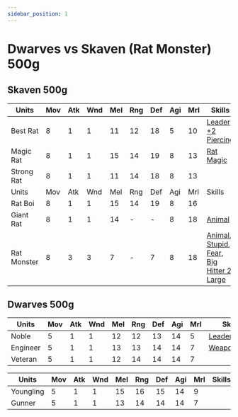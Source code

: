 ```yaml
---
sidebar_position: 1
---
```

# Dwarves vs Skaven (Rat Monster) 500g
## Skaven 500g

| Units       | Mov | Atk | Wnd | Mel | Rng | Def | Agi | Mrl | Skills                                                                                              | No  | Equipment |
| ----------- | --- | --- | --- | --- | --- | --- | --- | --- | --------------------------------------------------------------------------------------------------- | --- | --------- |
| Best Rat    | 8   | 1   | 1   | 11  | 12  | 18  | 5   | 10  | [Leader](#leader), [+2 Piercing](#+2-piercing)                                                      | 1   | 2E + S    |
| Magic Rat   | 8   | 1   | 1   | 15  | 14  | 19  | 8   | 13  | [Rat Magic](#rat-magic)                                                                             | 1   | 1E        |
| Strong Rat  | 8   | 1   | 1   | 11  | 14  | 18  | 8   | 13  |                                                                                                     | 1   | 2E + S    |
| Units       | Mov | Atk | Wnd | Mel | Rng | Def | Agi | Mrl | Skills                                                                                              | No  |           |
| Rat Boi     | 8   | 1   | 1   | 15  | 14  | 19  | 8   | 16  |                                                                                                     | 2   | 1E + S    |
| Giant Rat   | 8   | 1   | 1   | 14  | -   | -   | 8   | 18  | [Animal](#animal)                                                                                   | 3   |           |
| Rat Monster | 8   | 3   | 3   | 7   | -   | 7   | 8   | 18  | [Animal](#animal), [Stupid](#stupid), [Fear](#fear), [Big Hitter 2](#big-hitter-2), [Large](#large) | 1   |           |


## Dwarves 500g
| Units    | Mov | Atk | Wnd | Mel | Rng | Def | Agi | Mrl | Skills                      | No  | Equipment   |
| -------- | --- | --- | --- | --- | --- | --- | --- | --- | --------------------------- | --- | ----------- |
| Noble    | 5   | 1   | 1   | 12  | 12  | 13  | 14  | 5   | [Leader](#leader)           | 1   | 2E + Pistol |
| Engineer | 5   | 1   | 1   | 13  | 13  | 14  | 14  | 7   | [Weaponsmith](#weaponsmith) | 1   | Cbow + 1E   |
| Veteran  | 5   | 1   | 1   | 12  | 14  | 14  | 14  | 7   |                             | 1   | 2E          |

| Units     | Mov | Atk | Wnd | Mel | Rng | Def | Agi | Mrl | Skills | No  | Equipment |
| --------- | --- | --- | --- | --- | --- | --- | --- | --- | ------ | --- | --------- |
| Youngling | 5   | 1   | 1   | 15  | 16  | 15  | 14  | 9   |        | 4   | 2E        |
| Gunner    | 5   | 1   | 1   | 13  | 14  | 14  | 14  | 7   |        | 2   | Cbow + 1E |


